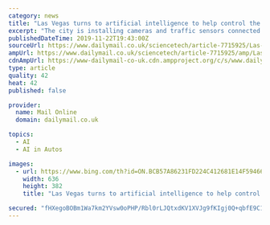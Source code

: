 ```yaml
---
category: news
title: "Las Vegas turns to artificial intelligence to help control the city's traffic lights and reduce gridlock"
excerpt: "The city is installing cameras and traffic sensors connected to an artificial intelligence system at intersections throughout the ... Sherwood hopes the system will eventually be used in concert with Las Vegas’s expanding network of self-driving cars. This summer both Lyft and Aptiv announced they had conducted more than 50,000 self-driving ..."
publishedDateTime: 2019-11-22T19:43:00Z
sourceUrl: https://www.dailymail.co.uk/sciencetech/article-7715925/Las-Vegas-turns-artificial-intelligence-help-control-citys-traffic-lights.html
ampUrl: https://www.dailymail.co.uk/sciencetech/article-7715925/amp/Las-Vegas-turns-artificial-intelligence-help-control-citys-traffic-lights.html
cdnAmpUrl: https://www-dailymail-co-uk.cdn.ampproject.org/c/s/www.dailymail.co.uk/sciencetech/article-7715925/amp/Las-Vegas-turns-artificial-intelligence-help-control-citys-traffic-lights.html
type: article
quality: 42
heat: 42
published: false

provider:
  name: Mail Online
  domain: dailymail.co.uk

topics:
  - AI
  - AI in Autos

images:
  - url: https://www.bing.com/th?id=ON.BCB57A86231FD224C412681E14F59466
    width: 636
    height: 382
    title: "Las Vegas turns to artificial intelligence to help control the city's traffic lights and reduce gridlock"

secured: "fHXegoBOBm1Wa7km2YVsw0oPHP/Rbl0rLJQtxdKV1XVJg9fKIgj0Q+qbfE9C1tUHnqvW4nJfcWO9TFYYsQdxKNbyCcnFL268al3cVPKIypwYmgryvYDDoe6vkCRFBobQ80Sf4rppOdQQOvYEU5UpB28fbYKqmr//is6coLAuzGx82SqhJX2eIU7lSGSsgyg+i4riPh82OjxBwQIb928AfI9ShikLW6xbGySHQSyrOjgJB2wD5FUSePodC2I/uYxyZI1P9azLO9L/0z9MSPwonQ==;g5wvzq0ojlboY8LT4LSQOQ=="
---
```


